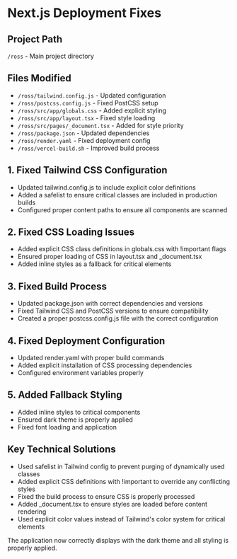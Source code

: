 # Next.js Deployment Fixes

## Project Path
`/ross` - Main project directory

## Files Modified
- `/ross/tailwind.config.js` - Updated configuration
- `/ross/postcss.config.js` - Fixed PostCSS setup
- `/ross/src/app/globals.css` - Added explicit styling
- `/ross/src/app/layout.tsx` - Fixed style loading
- `/ross/src/pages/_document.tsx` - Added for style priority
- `/ross/package.json` - Updated dependencies
- `/ross/render.yaml` - Fixed deployment config
- `/ross/vercel-build.sh` - Improved build process

## 1. Fixed Tailwind CSS Configuration
- Updated tailwind.config.js to include explicit color definitions
- Added a safelist to ensure critical classes are included in production builds
- Configured proper content paths to ensure all components are scanned

## 2. Fixed CSS Loading Issues
- Added explicit CSS class definitions in globals.css with !important flags
- Ensured proper loading of CSS in layout.tsx and _document.tsx
- Added inline styles as a fallback for critical elements

## 3. Fixed Build Process
- Updated package.json with correct dependencies and versions
- Fixed Tailwind CSS and PostCSS versions to ensure compatibility
- Created a proper postcss.config.js file with the correct configuration

## 4. Fixed Deployment Configuration
- Updated render.yaml with proper build commands
- Added explicit installation of CSS processing dependencies
- Configured environment variables properly

## 5. Added Fallback Styling
- Added inline styles to critical components
- Ensured dark theme is properly applied
- Fixed font loading and application

## Key Technical Solutions
- Used safelist in Tailwind config to prevent purging of dynamically used classes
- Added explicit CSS definitions with !important to override any conflicting styles
- Fixed the build process to ensure CSS is properly processed
- Added _document.tsx to ensure styles are loaded before content rendering
- Used explicit color values instead of Tailwind's color system for critical elements

The application now correctly displays with the dark theme and all styling is properly applied. 